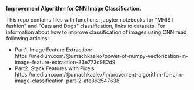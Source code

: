 <b>Improvement Algorithm for CNN Image Classification.</b>

<p> This repo contains files with functions, jupyter notebooks for "MNIST fashion" and "Cats and Dogs" classification, links to datasets. For information about how to improve classification of images using CNN read following articles:</p>
<ul>
<li>Part1. Image Feature Extraction: https://medium.com/@umachkaalex/power-of-numpy-vectorization-in-image-feature-extraction-33e773c982d9</li>
<li>Part2. Stack Features with Pixels: https://medium.com/@umachkaalex/improvement-algorithm-for-cnn-image-classification-part-2-afe362547638</li>
</ul>
